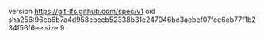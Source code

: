 version https://git-lfs.github.com/spec/v1
oid sha256:96cb6b7a4d958cbccb52338b31e247046bc3aebef07fce6eb77f1b234f56f6ee
size 9
